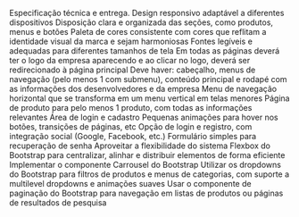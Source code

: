 Especificação técnica e entrega.
Design responsivo adaptável a diferentes dispositivos 
Disposição clara e organizada das seções, como produtos, menus e botões 
Paleta de cores consistente com cores que reflitam a identidade visual da marca e sejam harmoniosas Fontes legíveis e adequadas para diferentes tamanhos de tela 
Em todas as páginas deverá ter o logo da empresa aparecendo e ao clicar no logo, deverá ser redirecionado à página principal 
Deve haver: cabeçalho, menus de navegação (pelo menos 1 com submenu), conteúdo principal e rodapé com as informações dos desenvolvedores e da empresa 
Menu de navegação horizontal que se transforma em um menu vertical em telas menores 
Página de produto para pelo menos 1 produto, com todas as informações relevantes 
Área de login e cadastro Pequenas animações para hover nos botões, transições de páginas, etc 
Opção de login e registro, com integração social (Google, Facebook, etc.) 
Formulário simples para recuperação de senha 
Aproveitar a flexibilidade do sistema Flexbox do Bootstrap para centralizar, alinhar e distribuir elementos de forma eficiente 
Implementar o componente Carrousel do Bootstrap Utilizar os dropdowns do Bootstrap para filtros de produtos e menus de categorias, com suporte a multilevel dropdowns e animações suaves 
Usar o componente de paginação do Bootstrap para navegação em listas de produtos ou páginas de resultados de pesquisa
